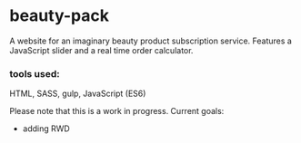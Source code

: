 # beauty-pack

A website for an imaginary beauty product subscription service. Features a JavaScript slider and a real time order calculator.

### tools used: 
HTML, SASS, gulp, JavaScript (ES6)

Please note that this is a work in progress. Current goals:
* adding RWD
